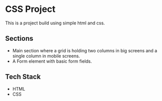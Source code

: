 
# CSS Project

This is a project build using simple html and css.


## Sections
- Main section where a grid is holding two columns in big screens and a single column in mobile screens.
- A Form element with basic form fields.
## Tech Stack

- HTML
- CSS